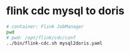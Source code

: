 # flink cdc mysql to doris

```bash
# container: Flink JobManager
pwd
# pwd: /opt/flink/cdc/conf
../bin/flink-cdc.sh mysql2doris.yaml
```
